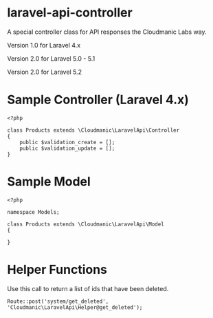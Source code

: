 laravel-api-controller
======================

A special controller class for API responses the Cloudmanic Labs way.

Version 1.0 for Laravel 4.x

Version 2.0 for Laravel 5.0 - 5.1

Version 2.0 for Laravel 5.2


Sample Controller (Laravel 4.x)
======================

```
<?php

class Products extends \Cloudmanic\LaravelApi\Controller
{
	public $validation_create = [];
	public $validation_update = [];
}
```

Sample Model
======================

```
<?php

namespace Models;

class Products extends \Cloudmanic\LaravelApi\Model
{

}
```

Helper Functions
======================

Use this call to return a list of ids that have been deleted.

```Route::post('system/get_deleted', 'Cloudmanic\LaravelApi\Helper@get_deleted');``` 